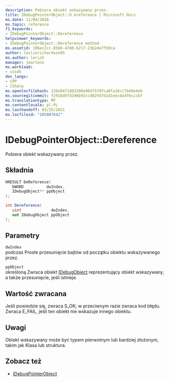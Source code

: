 ```yaml
---
description: Pobiera obiekt wskazywany przez.
title: IDebugPointerObject::D ereference | Microsoft Docs
ms.date: 11/04/2016
ms.topic: reference
f1_keywords:
- IDebugPointerObject::Dereference
helpviewer_keywords:
- IDebugPointerObject::Dereference method
ms.assetid: 196ec2cc-8569-4780-b217-23b24e7f50ca
author: leslierichardson95
ms.author: lerich
manager: jmartens
ms.workload:
- vssdk
dev_langs:
- CPP
- CSharp
ms.openlocfilehash: 226e8471d83208e9647578fca0fa16cc7b49e4eb
ms.sourcegitcommit: f2916d8fd296b92cc402597d1d1eecda4f6cccbf
ms.translationtype: MT
ms.contentlocale: pl-PL
ms.lasthandoff: 03/25/2021
ms.locfileid: "105087642"
---
```

# <a name="idebugpointerobjectdereference"></a>IDebugPointerObject::Dereference
Pobiera obiekt wskazywany przez.

## <a name="syntax"></a>Składnia

```cpp
HRESULT DeReference( 
   DWORD          dwIndex,
   IDebugObject** ppObject
);
```

```csharp
int Dereference(
   uint             dwIndex,
   out IDebugObject ppObject
);
```

## <a name="parameters"></a>Parametry
`dwIndex`\
podczas Proste przesunięcie bajtów od początku obiektu wskazywanego przez.

`ppObject`\
określoną Zwraca obiekt [IDebugObject](../../../extensibility/debugger/reference/idebugobject.md) reprezentujący obiekt wskazywany, a także przesunięcie, jeśli istnieje.

## <a name="return-value"></a>Wartość zwracana
 Jeśli powiedzie się, zwraca S_OK; w przeciwnym razie zwraca kod błędu. Zwraca E_FAIL, jeśli ten obiekt nie wskazuje innego obiektu.

## <a name="remarks"></a>Uwagi
 Obiekt wskazywany może być typem pierwotnym lub bardziej złożonym, takim jak Klasa lub struktura.

## <a name="see-also"></a>Zobacz też
- [IDebugPointerObject](../../../extensibility/debugger/reference/idebugpointerobject.md)

